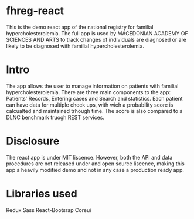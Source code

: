 # fhreg-react
This is the demo react app of the national registry for familial hypercholesterolemia. The full app is used by MACEDONIAN ACADEMY OF SCIENCES AND ARTS to track changes of individuals are diagnosed or are likely to be diagnosed with familial hypercholesterolemia.

# Intro
The app allows the user to manage information on patients with familial hypercholesterolemia. There are three main components to the app: Patients' Records, Entering cases and Search and statistics. Each patient can have data for multiple check ups, with wich a probability score is calcualted and maintained trhough time. The score is also compared to a DLNC benchmark truogh REST services. 


# Disclosure

The react app is under MIT liscence. However, both the API and data procedures are not released under and open source liscence, making this app a heavily modified demo and not in any case a production ready app.  

# Libraries used

Redux
Sass
React-Bootsrap
Coreui

